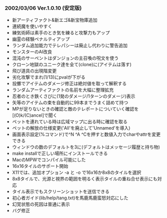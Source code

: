 
### 2002/03/06 Ver.1.0.10 (安定版)

 - 新アーティファクト&新エゴ&新宝物庫追加
 - 連続魔を使いやすく
 - 練気術師は素手のとき気を練ると攻撃力もアップ
 - 幽霊の経験ペナルティアップ
 - ランダム追加能力でテレパシーは廃止し代わりに警告追加
 - モンスターのAI改良
 - 混沌のサーペントはダンジョンの主召喚の呪文を使う
 - クローン地獄のユニーク達を全て(clone)に(アイテムは落す)
 - 飛び道具の出現階変更
 - 劣化攻撃でまれ(1/13)にpvalが下がる
 - 投擲でアイテムのダメージ修正は絶対値を取って解釈する
 - ランダムアーティファクトの名前を大幅に整理拡充
 - 忍者のとき鉄くさびに(1発のダメージ/1ターンのダメージ)表示
 - 矢等のアイテムの束を自動的に99本までうまく詰めて持つ
 - MPが足りないときの確認と敵のテレポートについていく確認を[(O)k/(C)ancel]で聞く
 - ペットを連れている時は広域マップに出る時に確認を取る
 - ペットの解放の仕様変更('All'を廃止して'Unnamed'を導入)
 - 画面表示設定(%コマンド)で^N ^A ^Cを押すと数値入力でcharやattrを変更できる
 - ウィンドウの数のデフォルトを3に(デフォルトはメッセージ履歴と持ち物)
 - make installで正しい場所にインストールできる
 - MacのMPWでコンパイル可能にした
 - 16x16タイルのサポート開始
 - X11では、追加オプション -a と -o で16x16か8x8のタイルを選択
 - 8x8タイルで、光源と視界の範囲を明るく表示タイルの重ね合せ表示にも対応
 - タイル表示でもスクリーンショットを送信できる
 - 初心者ガイド(lib/help/tang.txt)を馬鹿馬鹿蛮怒対応にした
 - 幻覚状態の死因は普通に表示
 - バグ修正

